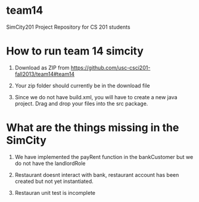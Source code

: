team14
======

SimCity201 Project Repository for CS 201 students

How to run team 14 simcity
===========================

1) Download as ZIP from https://github.com/usc-csci201-fall2013/team14#team14

2) Your zip folder should currently be in the download file

3) Since we do not have build.xml, you will have to create a new java project. Drag and drop your files into the src 
   package.

What are the things missing in the SimCity
==========================================
1) We have implemented the payRent function in the bankCustomer but we do not have the landlordRole

2) Restaurant doesnt interact with bank, restaurant account has been created but not yet instantiated.

3) Restauran unit test is incomplete

